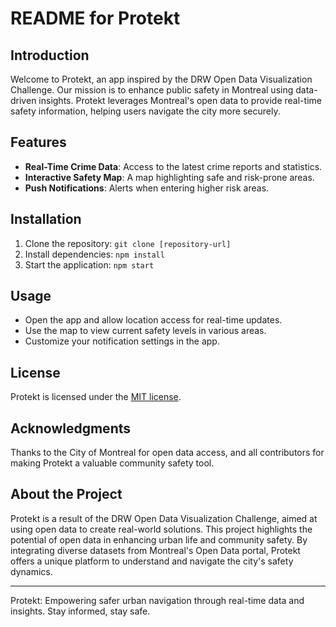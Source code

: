 # README for Protekt

## Introduction
Welcome to Protekt, an app inspired by the DRW Open Data Visualization Challenge. Our mission is to enhance public safety in Montreal using data-driven insights. Protekt leverages Montreal's open data to provide real-time safety information, helping users navigate the city more securely.

## Features
- **Real-Time Crime Data**: Access to the latest crime reports and statistics.
- **Interactive Safety Map**: A map highlighting safe and risk-prone areas.
- **Push Notifications**: Alerts when entering higher risk areas.

## Installation
1. Clone the repository: `git clone [repository-url]`
2. Install dependencies: `npm install`
3. Start the application: `npm start`

## Usage
- Open the app and allow location access for real-time updates.
- Use the map to view current safety levels in various areas.
- Customize your notification settings in the app.

## License
Protekt is licensed under the [MIT license](LICENSE).

## Acknowledgments
Thanks to the City of Montreal for open data access, and all contributors for making Protekt a valuable community safety tool.

## About the Project
Protekt is a result of the DRW Open Data Visualization Challenge, aimed at using open data to create real-world solutions. This project highlights the potential of open data in enhancing urban life and community safety. By integrating diverse datasets from Montreal's Open Data portal, Protekt offers a unique platform to understand and navigate the city's safety dynamics.

---

Protekt: Empowering safer urban navigation through real-time data and insights. Stay informed, stay safe.
